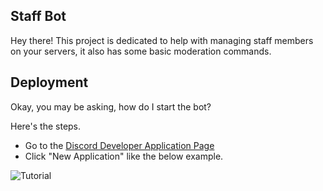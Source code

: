 ## Staff Bot
Hey there! This project is dedicated to help with managing staff members on your servers, it also has some basic moderation commands.

## Deployment
Okay, you may be asking, how do I start the bot?

Here's the steps.

* Go to the [Discord Developer Application Page](https://discord.com/developers/applications)
* Click "New Application" like the below example.
<img src="https://imgur.com/yrXmCxN" alt="Tutorial">

